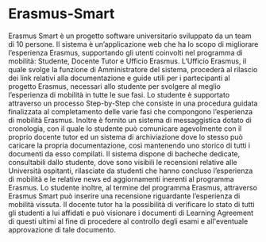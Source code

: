 # Erasmus-Smart
Erasmus Smart è un progetto software universitario sviluppato da un team di 10 persone. Il sistema è un’applicazione web che ha lo scopo di migliorare l’esperienza Erasmus, supportando gli utenti coinvolti nel programma di mobilità: Studente, Docente Tutor e Ufficio Erasmus. L’Ufficio Erasmus, il quale svolge la funzione di Amministratore del sistema, procederà al rilascio dei link relativi alla documentazione e guide utili per i partecipanti al progetto Erasmus, necessari allo studente per svolgere al meglio l’esperienza di mobilità in tutte le sue fasi. Lo studente è supportato attraverso un processo Step-by-Step che consiste in una procedura guidata finalizzata al completamento delle varie fasi che compongono l’esperienza di mobilità Erasmus. Inoltre è fornito un sistema di messaggistica dotato di cronologia, con il quale lo studente può comunicare agevolmente con il proprio docente tutor ed un sistema di archiviazione dove lo stesso può caricare la propria documentazione, così mantenendo uno storico di tutti i documenti da esso compilati. Il sistema dispone di bacheche dedicate, consultabili dallo studente, dove sono visibili le recensioni relative alle Università ospitanti, rilasciate da studenti che hanno concluso l’esperienza di mobilità e le relative news ed aggiornamenti inerenti al programma Erasmus. Lo studente inoltre, al termine del programma Erasmus, attraverso Erasmus Smart può inserire una recensione riguardante l’esperienza di mobilità vissuta. Il docente tutor ha la possibilità di verificare lo stato di tutti gli studenti a lui affidati e può visionare i documenti di Learning Agreement di questi ultimi al fine di procedere al controllo degli esami e all'eventuale approvazione di tale documento.
